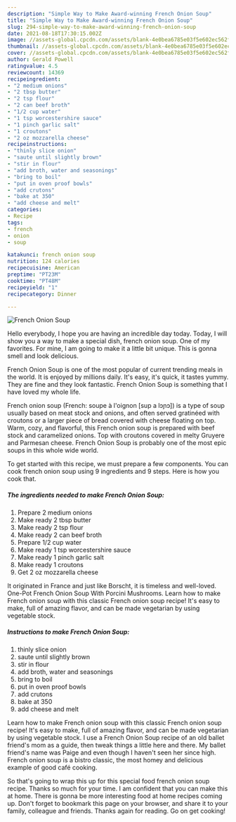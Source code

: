 ```yaml
---
description: "Simple Way to Make Award-winning French Onion Soup"
title: "Simple Way to Make Award-winning French Onion Soup"
slug: 294-simple-way-to-make-award-winning-french-onion-soup
date: 2021-08-18T17:30:15.002Z
image: //assets-global.cpcdn.com/assets/blank-4e0bea6785e03f5e602ec562f230caae08da540cada707380b4fe1bbebba43da.png
thumbnail: //assets-global.cpcdn.com/assets/blank-4e0bea6785e03f5e602ec562f230caae08da540cada707380b4fe1bbebba43da.png
cover: //assets-global.cpcdn.com/assets/blank-4e0bea6785e03f5e602ec562f230caae08da540cada707380b4fe1bbebba43da.png
author: Gerald Powell
ratingvalue: 4.5
reviewcount: 14369
recipeingredient:
- "2 medium onions"
- "2 tbsp butter"
- "2 tsp flour"
- "2 can beef broth"
- "1/2 cup water"
- "1 tsp worcestershire sauce"
- "1 pinch garlic salt"
- "1 croutons"
- "2 oz mozzarella cheese"
recipeinstructions:
- "thinly slice onion"
- "saute until slightly brown"
- "stir in flour"
- "add broth, water and seasonings"
- "bring to boil"
- "put in oven proof bowls"
- "add crutons"
- "bake at 350"
- "add cheese and melt"
categories:
- Recipe
tags:
- french
- onion
- soup

katakunci: french onion soup 
nutrition: 124 calories
recipecuisine: American
preptime: "PT23M"
cooktime: "PT48M"
recipeyield: "1"
recipecategory: Dinner

---
```



![French Onion Soup](//assets-global.cpcdn.com/assets/blank-4e0bea6785e03f5e602ec562f230caae08da540cada707380b4fe1bbebba43da.png)

Hello everybody, I hope you are having an incredible day today. Today, I will show you a way to make a special dish, french onion soup. One of my favorites. For mine, I am going to make it a little bit unique. This is gonna smell and look delicious.

French Onion Soup is one of the most popular of current trending meals in the world. It is enjoyed by millions daily. It's easy, it's quick, it tastes yummy. They are fine and they look fantastic. French Onion Soup is something that I have loved my whole life.

French onion soup (French: soupe à l&#39;oignon [sup a lɔɲɔ]) is a type of soup usually based on meat stock and onions, and often served gratinéed with croutons or a larger piece of bread covered with cheese floating on top. Warm, cozy, and flavorful, this French onion soup is prepared with beef stock and caramelized onions. Top with croutons covered in melty Gruyere and Parmesan cheese. French Onion Soup is probably one of the most epic soups in this whole wide world.


To get started with this recipe, we must prepare a few components. You can cook french onion soup using 9 ingredients and 9 steps. Here is how you cook that.

<!--inarticleads1-->

##### The ingredients needed to make French Onion Soup:

1. Prepare 2 medium onions
1. Make ready 2 tbsp butter
1. Make ready 2 tsp flour
1. Make ready 2 can beef broth
1. Prepare 1/2 cup water
1. Make ready 1 tsp worcestershire sauce
1. Make ready 1 pinch garlic salt
1. Make ready 1 croutons
1. Get 2 oz mozzarella cheese


It originated in France and just like Borscht, it is timeless and well-loved. One-Pot French Onion Soup With Porcini Mushrooms. Learn how to make French onion soup with this classic French onion soup recipe! It&#39;s easy to make, full of amazing flavor, and can be made vegetarian by using vegetable stock. 

<!--inarticleads2-->

##### Instructions to make French Onion Soup:

1. thinly slice onion
1. saute until slightly brown
1. stir in flour
1. add broth, water and seasonings
1. bring to boil
1. put in oven proof bowls
1. add crutons
1. bake at 350
1. add cheese and melt


Learn how to make French onion soup with this classic French onion soup recipe! It&#39;s easy to make, full of amazing flavor, and can be made vegetarian by using vegetable stock. I use a French Onion Soup recipe of an old ballet friend&#39;s mom as a guide, then tweak things a little here and there. My ballet friend&#39;s name was Paige and even though I haven&#39;t seen her since high. French onion soup is a bistro classic, the most homey and delicious example of good café cooking. 

So that's going to wrap this up for this special food french onion soup recipe. Thanks so much for your time. I am confident that you can make this at home. There is gonna be more interesting food at home recipes coming up. Don't forget to bookmark this page on your browser, and share it to your family, colleague and friends. Thanks again for reading. Go on get cooking!
